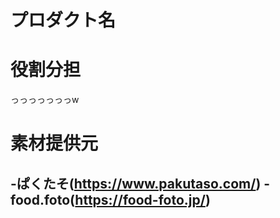 # プロダクト名

# 役割分担

っっっっっっっw

# 素材提供元
-ぱくたそ(https://www.pakutaso.com/)
-food.foto(https://food-foto.jp/)
-
